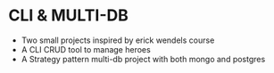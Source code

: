 # CLI & MULTI-DB

- Two small projects inspired by erick wendels course
- A CLI CRUD tool to manage heroes 
- A Strategy pattern multi-db project with both mongo and postgres 